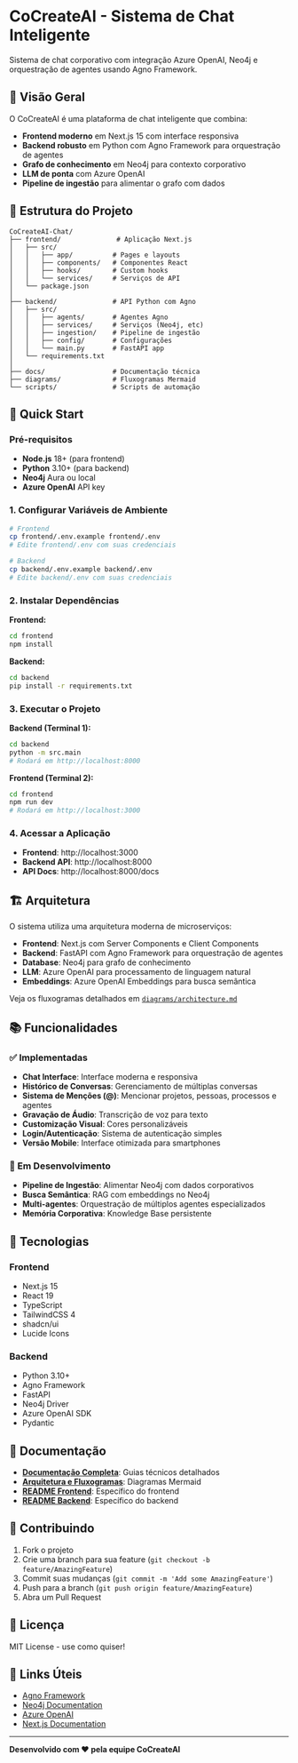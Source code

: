 # CoCreateAI - Sistema de Chat Inteligente

Sistema de chat corporativo com integração Azure OpenAI, Neo4j e orquestração de agentes usando Agno Framework.

## 🎯 Visão Geral

O CoCreateAI é uma plataforma de chat inteligente que combina:
- **Frontend moderno** em Next.js 15 com interface responsiva
- **Backend robusto** em Python com Agno Framework para orquestração de agentes
- **Grafo de conhecimento** em Neo4j para contexto corporativo
- **LLM de ponta** com Azure OpenAI
- **Pipeline de ingestão** para alimentar o grafo com dados

## 📁 Estrutura do Projeto

```
CoCreateAI-Chat/
├── frontend/              # Aplicação Next.js
│   ├── src/
│   │   ├── app/          # Pages e layouts
│   │   ├── components/   # Componentes React
│   │   ├── hooks/        # Custom hooks
│   │   └── services/     # Serviços de API
│   └── package.json
│
├── backend/              # API Python com Agno
│   ├── src/
│   │   ├── agents/       # Agentes Agno
│   │   ├── services/     # Serviços (Neo4j, etc)
│   │   ├── ingestion/    # Pipeline de ingestão
│   │   ├── config/       # Configurações
│   │   └── main.py       # FastAPI app
│   └── requirements.txt
│
├── docs/                 # Documentação técnica
├── diagrams/             # Fluxogramas Mermaid
└── scripts/              # Scripts de automação
```

## 🚀 Quick Start

### Pré-requisitos

- **Node.js** 18+ (para frontend)
- **Python** 3.10+ (para backend)
- **Neo4j** Aura ou local
- **Azure OpenAI** API key

### 1. Configurar Variáveis de Ambiente

```bash
# Frontend
cp frontend/.env.example frontend/.env
# Edite frontend/.env com suas credenciais

# Backend
cp backend/.env.example backend/.env
# Edite backend/.env com suas credenciais
```

### 2. Instalar Dependências

**Frontend:**
```bash
cd frontend
npm install
```

**Backend:**
```bash
cd backend
pip install -r requirements.txt
```

### 3. Executar o Projeto

**Backend (Terminal 1):**
```bash
cd backend
python -m src.main
# Rodará em http://localhost:8000
```

**Frontend (Terminal 2):**
```bash
cd frontend
npm run dev
# Rodará em http://localhost:3000
```

### 4. Acessar a Aplicação

- **Frontend**: http://localhost:3000
- **Backend API**: http://localhost:8000
- **API Docs**: http://localhost:8000/docs

## 🏗️ Arquitetura

O sistema utiliza uma arquitetura moderna de microserviços:

- **Frontend**: Next.js com Server Components e Client Components
- **Backend**: FastAPI com Agno Framework para orquestração de agentes
- **Database**: Neo4j para grafo de conhecimento
- **LLM**: Azure OpenAI para processamento de linguagem natural
- **Embeddings**: Azure OpenAI Embeddings para busca semântica

Veja os fluxogramas detalhados em [`diagrams/architecture.md`](./diagrams/architecture.md)

## 📚 Funcionalidades

### ✅ Implementadas

- **Chat Interface**: Interface moderna e responsiva
- **Histórico de Conversas**: Gerenciamento de múltiplas conversas
- **Sistema de Menções (@)**: Mencionar projetos, pessoas, processos e agentes
- **Gravação de Áudio**: Transcrição de voz para texto
- **Customização Visual**: Cores personalizáveis
- **Login/Autenticação**: Sistema de autenticação simples
- **Versão Mobile**: Interface otimizada para smartphones

### 🚧 Em Desenvolvimento

- **Pipeline de Ingestão**: Alimentar Neo4j com dados corporativos
- **Busca Semântica**: RAG com embeddings no Neo4j
- **Multi-agentes**: Orquestração de múltiplos agentes especializados
- **Memória Corporativa**: Knowledge Base persistente

## 🔧 Tecnologias

### Frontend
- Next.js 15
- React 19
- TypeScript
- TailwindCSS 4
- shadcn/ui
- Lucide Icons

### Backend
- Python 3.10+
- Agno Framework
- FastAPI
- Neo4j Driver
- Azure OpenAI SDK
- Pydantic

## 📖 Documentação

- **[Documentação Completa](./docs/)**: Guias técnicos detalhados
- **[Arquitetura e Fluxogramas](./diagrams/architecture.md)**: Diagramas Mermaid
- **[README Frontend](./frontend/README.md)**: Específico do frontend
- **[README Backend](./backend/README.md)**: Específico do backend

## 🤝 Contribuindo

1. Fork o projeto
2. Crie uma branch para sua feature (`git checkout -b feature/AmazingFeature`)
3. Commit suas mudanças (`git commit -m 'Add some AmazingFeature'`)
4. Push para a branch (`git push origin feature/AmazingFeature`)
5. Abra um Pull Request

## 📝 Licença

MIT License - use como quiser!

## 🔗 Links Úteis

- [Agno Framework](https://github.com/agno-agi/agno)
- [Neo4j Documentation](https://neo4j.com/docs/)
- [Azure OpenAI](https://azure.microsoft.com/en-us/products/ai-services/openai-service)
- [Next.js Documentation](https://nextjs.org/docs)

---

**Desenvolvido com ❤️ pela equipe CoCreateAI**
